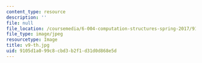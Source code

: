 ```yaml
---
content_type: resource
description: ''
file: null
file_location: /coursemedia/6-004-computation-structures-spring-2017/9105d1a099c8cbd3b2f1d31d0d868e5d_v9-th.jpg
file_type: image/jpeg
resourcetype: Image
title: v9-th.jpg
uid: 9105d1a0-99c8-cbd3-b2f1-d31d0d868e5d
---
```


